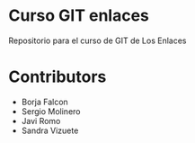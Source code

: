 # Curso GIT enlaces
Repositorio para el curso de GIT de Los Enlaces

# Contributors
* Borja Falcon
* Sergio Molinero
* Javi Romo
* Sandra Vizuete
